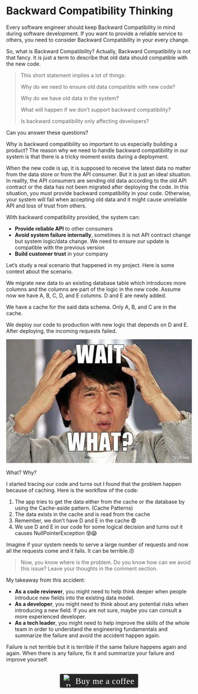 # Backward Compatibility Thinking
Every software engineer should keep Backward Compatibility in mind during software development. If you want to provide a reliable service to others, you need to consider Backward Compatibility in your every change.

So, what is Backward Compatibility? Actually, Backward Compatibility is not that fancy. It is just a term to describe that old data should compatible with the new code.
>
>This short statement implies a lot of things:
>
>Why do we need to ensure old data compatible with new code?
>
>Why do we have old data in the system?
>
>What will happen if we don’t support backward compatibility?
>
>Is backward compatibility only affecting developers?

Can you answer these questions?

Why is backward compatibility so important to us especially building a product? The reason why we need to handle backward compatibility in our system is that there is a tricky moment exists during a deployment.

When the new code is up, it is supposed to receive the latest data no matter from the data store or from the API consumer. But it is just an ideal situation. In reality, the API consumers are sending old data according to the old API contract or the data has not been migrated after deploying the code. In this situation, you must provide backward compatibility in your code. Otherwise, your system will fail when accepting old data and it might cause unreliable API and loss of trust from others.

With backward compatibility provided, the system can:

- **Provide reliable API** to other consumers
- **Avoid system failure internally**, sometimes it is not API contract change but system logic/data change. We need to ensure our update is compatible with the previous version
- **Build customer trust** in your company

Let’s study a real scenario that happened in my project. Here is some context about the scenario.

We migrate new data to an existing database table which introduces more columns and the columns are part of the logic in the new code. Assume now we have A, B, C, D, and E columns. D and E are newly added.

We have a cache for the said data schema. Only A, B, and C are in the cache.

We deploy our code to production with new logic that depends on D and E. After deploying, the incoming requests failed.

![](../assets/resources/software-design/backward-compatible-0.png)

What? Why?

I started tracing our code and turns out I found that the problem happen because of caching. Here is the workflow of the code:
1. The app tries to get the data either from the cache or the database by using the Cache-aside pattern. (Cache Patterns)
2. The data exists in the cache and is read from the cache
3. Remember, we don’t have D and E in the cache 😨
4. We use D and E in our code for some logical decision and turns out it causes NullPointerException 😰😱

Imagine if your system needs to serve a large number of requests and now all the requests come and it fails. It can be terrible.😣 

> Now, you know where is the problem. Do you know how can we avoid this issue? Leave your thoughts in the comment section.

My takeaway from this accident:

- **As a code reviewer**, you might need to help think deeper when people introduce new fields into the existing data model.
- **As a developer**, you might need to think about any potential risks when introducing a new field. If you are not sure, maybe you can consult a more experienced developer.
- **As a tech leader**, you might need to help improve the skills of the whole team in order to understand the engineering fundamentals and summarize the failure and avoid the accident happen again.

Failure is not terrible but it is terrible if the same failure happens again and again. When there is any failure, fix it and summarize your failure and improve yourself.

<br>
<center>
<style>.bmc-button img{width: 27px !important;margin-bottom: 1px !important;box-shadow: none !important;border: none !important;vertical-align: middle !important;}.bmc-button{line-height: 36px !important;height:37px !important;text-decoration: none !important;display:inline-flex !important;color:#ffffff !important;background-color:#262626 !important;border-radius: 3px !important;border: 1px solid transparent !important;padding: 1px 9px !important;font-size: 23px !important;letter-spacing: 0.6px !important;box-shadow: 0px 1px 2px rgba(190, 190, 190, 0.5) !important;-webkit-box-shadow: 0px 1px 2px 2px rgba(190, 190, 190, 0.5) !important;margin: 0 auto !important;font-family:'Cookie', cursive !important;-webkit-box-sizing: border-box !important;box-sizing: border-box !important;-o-transition: 0.3s all linear !important;-webkit-transition: 0.3s all linear !important;-moz-transition: 0.3s all linear !important;-ms-transition: 0.3s all linear !important;transition: 0.3s all linear !important;}.bmc-button:hover, .bmc-button:active, .bmc-button:focus {-webkit-box-shadow: 0px 1px 2px 2px rgba(190, 190, 190, 0.5) !important;text-decoration: none !important;box-shadow: 0px 1px 2px 2px rgba(190, 190, 190, 0.5) !important;opacity: 0.85 !important;color:#ffffff !important;}</style><link href="https://fonts.googleapis.com/css?family=Cookie" rel="stylesheet"><a class="bmc-button" target="_blank" href="https://www.buymeacoffee.com/raychongtk"><img src="https://www.buymeacoffee.com/assets/img/BMC-btn-logo.svg" alt="Buy me a coffee"><span style="margin-left:5px">Buy me a coffee</span></a>
</center>